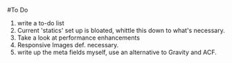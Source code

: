 #To Do
1. write a to-do list
2. Current 'statics' set up is bloated, whittle this down to what's necessary.
3. Take a look at performance enhancements
4. Responsive Images def. necessary.
5. write up the meta fields myself, use an alternative to Gravity and ACF.
